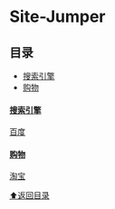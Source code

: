 # Site-Jumper

## <a name="toc"></a> 目录
- [搜索引擎](#search)
- [购物](#shopping)

#### <a name="search" href="#search">搜索引擎</a>
<a href="https://www.baidu.com" target="_blank">百度</a>

#### <a name="shopping" href="#shopping">购物</a>
[淘宝](https://www.taobao.com)

[⬆︎返回目录](#toc)
